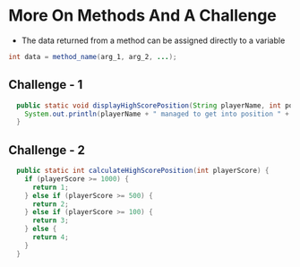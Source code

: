 # More On Methods And A Challenge

- The data returned from a method can be assigned directly to a variable

```java
int data = method_name(arg_1, arg_2, ...);
```

## Challenge - 1

```java
  public static void displayHighScorePosition(String playerName, int position) {
    System.out.println(playerName + " managed to get into position " + position + " into the high score table");
  }
```

## Challenge - 2

```java
  public static int calculateHighScorePosition(int playerScore) {
    if (playerScore >= 1000) {
      return 1;
    } else if (playerScore >= 500) {
      return 2;
    } else if (playerScore >= 100) {
      return 3;
    } else {
      return 4;
    }
  }
```
